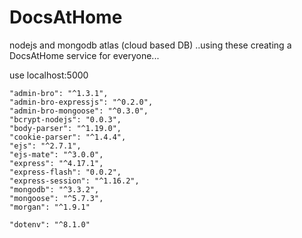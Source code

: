 # DocsAtHome
nodejs and mongodb atlas (cloud based DB) ..using these creating a DocsAtHome service for everyone... 

use localhost:5000

    "admin-bro": "^1.3.1",
    "admin-bro-expressjs": "^0.2.0",
    "admin-bro-mongoose": "^0.3.0",
    "bcrypt-nodejs": "0.0.3",
    "body-parser": "^1.19.0",
    "cookie-parser": "^1.4.4",
    "ejs": "^2.7.1",
    "ejs-mate": "^3.0.0",
    "express": "^4.17.1",
    "express-flash": "0.0.2",
    "express-session": "^1.16.2",
    "mongodb": "^3.3.2",
    "mongoose": "^5.7.3",
    "morgan": "^1.9.1"
    
    "dotenv": "^8.1.0"
